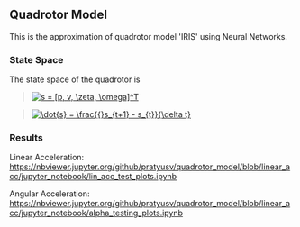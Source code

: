 ## Quadrotor Model
This is the approximation of quadrotor model 'IRIS' using Neural Networks. 

### State Space
The state space of the quadrotor is

> <a href="https://www.codecogs.com/eqnedit.php?latex=s&space;=&space;[p,&space;v,&space;\zeta,&space;\omega]^T" target="_blank"><img src="https://latex.codecogs.com/gif.latex?s&space;=&space;[p,&space;v,&space;\zeta,&space;\omega]^T" title="s = [p, v, \zeta, \omega]^T" /></a>

><a href="https://www.codecogs.com/eqnedit.php?latex=\dot{s}&space;=&space;\frac{{}s_{t&plus;1}&space;-&space;s_{t}}{\delta&space;t}" target="_blank"><img src="https://latex.codecogs.com/gif.latex?\dot{s}&space;=&space;\frac{{}s_{t&plus;1}&space;-&space;s_{t}}{\delta&space;t}" title="\dot{s} = \frac{{}s_{t+1} - s_{t}}{\delta t}" /></a>

### Results

Linear Acceleration:
https://nbviewer.jupyter.org/github/pratyusv/quadrotor_model/blob/linear_acc/jupyter_notebook/lin_acc_test_plots.ipynb

Angular Acceleration:
https://nbviewer.jupyter.org/github/pratyusv/quadrotor_model/blob/linear_acc/jupyter_notebook/alpha_testing_plots.ipynb
